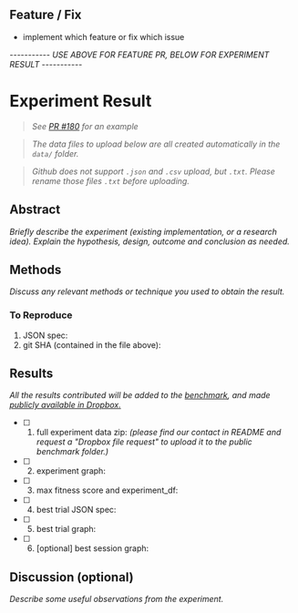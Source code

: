 ## Feature / Fix
- implement which feature or fix which issue


*----------- USE ABOVE FOR FEATURE PR, BELOW FOR EXPERIMENT RESULT -----------*

# Experiment Result

>*See [PR #180](https://github.com/kengz/SLM-Lab/pull/180) for an example*

>*The data files to upload below are all created automatically in the `data/` folder.*

>*Github does not support `.json` and `.csv` upload, but `.txt`. Please rename those files `.txt` before uploading.*

## Abstract

*Briefly describe the experiment (existing implementation, or a research idea). Explain the hypothesis, design, outcome and conclusion as needed.*

## Methods

*Discuss any relevant methods or technique you used to obtain the result.*

### To Reproduce

1. JSON spec:
2. git SHA (contained in the file above):

## Results

*All the results contributed will be added to the [benchmark](BENCHMARK.md), and made [publicly available in Dropbox.](https://www.dropbox.com/sh/y738zvzj3nxthn1/AAAg1e6TxXVf3krD81TD5V0Ra?dl=0)*

- [ ] 1. full experiment data zip: *(please find our contact in README and request a "Dropbox file request" to upload it to the public benchmark folder.)*
- [ ] 2. experiment graph:
- [ ] 3. max fitness score and experiment_df:
- [ ] 4. best trial JSON spec:
- [ ] 5. best trial graph:
- [ ] 6. [optional] best session graph:

## Discussion (optional)

*Describe some useful observations from the experiment.*
